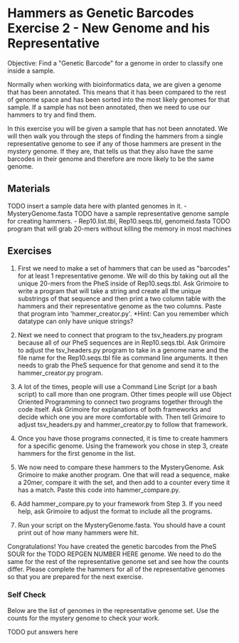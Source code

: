 # Hammers as Genetic Barcodes Exercise 2 - New Genome and his Representative

Objective: Find a "Genetic Barcode" for a genome in order to classify one inside a sample.

Normally when working with bioinformatics data, we are given a genome that has been annotated. This means that it has been compared to the rest of genome space and has been sorted into the most likely genomes for that sample. If a sample has not been annotated, then we need to use our hammers to try and find them.

In this exercise you will be given a sample that has not been annotated. We will then walk you through the steps of finding the hammers from a single representative genome to see if any of those hammers are present in the mystery genome. If they are, that tells us that they also have the same barcodes in their genome and therefore are more likely to be the same genome.

## Materials

TODO insert a sample data here with planted genomes in it. -  MysteryGenome.fasta
TODO have a sample representative genome sample for creating hammers. - Rep10.list.tbl, Rep10.seqs.tbl, genomeid.fasta
TODO program that will grab 20-mers without killing the memory in most machines

## Exercises

1. First we need to make a set of hammers that can be used as "barcodes" for at least 1 representative genome. We will do this by taking out all the unique 20-mers from the PheS inside of Rep10.seqs.tbl. Ask Grimoire to write a program that will take a string and create all the unique substrings of that sequence and then print a two column table with the hammers and their representative genome as the two columns. Paste that program into 'hammer_creator.py'.
    *Hint: Can you remember which datatype can only have unique strings?

2. Next we need to connect that program to the tsv_headers.py program because all of our PheS sequences are in Rep10.seqs.tbl. Ask Grimoire to adjust the tsv_headers.py program to take in a genome name and the file name for the Rep10.seqs.tbl file as command line arguments. It then needs to grab the PheS sequence for that genome and send it to the hammer_creator.py program. 

3. A lot of the times, people will use a Command Line Script (or a bash script) to call more than one program. Other times people will use Object Oriented Programming to connect two programs together through the code itself. Ask Grimoire for explanations of both frameworks and decide which one you are more comfortable with. Then tell Grimoire to adjust tsv_headers.py and hammer_creator.py to follow that framework.

4. Once you have those programs connected, it is time to create hammers for a specific genome. Using the framework you chose in step 3, create hammers for the first genome in the list. 

5. We now need to compare these hammers to the MysteryGenome. Ask Grimoire to make another program. One that will read a sequence, make a 20mer, compare it with the set, and then add to a counter every time it has a match. Paste this code into hammer_compare.py.

6. Add hammer_compare.py to your framework from Step 3. If you need help, ask Grimoire to adjust the format to include all the programs. 

7. Run your script on the MysteryGenome.fasta. You should have a count print out of how many hammers were hit. 


Congratulations! You have created the genetic barcodes from the PheS SOUR for the TODO REPGEN NUMBER HERE genome. We need to do the same for the rest of the representative genome set and see how the counts differ. Please complete the hammers for all of the representative genomes so that you are prepared for the next exercise.


### Self Check

Below are the list of genomes in the representative genome set. Use the counts for the mystery genome to check your work.

TODO put answers here